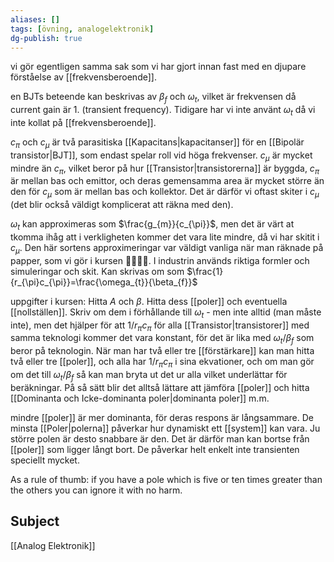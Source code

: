 ```yaml
---
aliases: []
tags: [övning, analogelektronik]
dg-publish: true
---
```


vi gör egentligen samma sak som vi har gjort innan fast med en djupare förståelse av [[frekvensberoende]]. 

en BJTs beteende kan beskrivas av $\beta_{f}$ och $\omega_{t}$, vilket är frekvensen då current gain är 1. (transient frequency). Tidigare har vi inte använt $\omega_{t}$ då vi inte kollat på [[frekvensberoende]]. 

$c_\pi$ och $c_\mu$ är två parasitiska [[Kapacitans|kapacitanser]] för en [[Bipolär transistor|BJT]], som endast spelar roll vid höga frekvenser. $c_\mu$ är mycket mindre än $c_{\pi}$, vilket beror på hur [[Transistor|transistorerna]] är byggda, $c_\pi$ är mellan bas och emittor, och deras gemensamma area är mycket större än den för $c_\mu$ som är mellan bas och kollektor. Det är därför vi oftast skiter i $c_\mu$ (det blir också väldigt komplicerat att räkna med den).

$\omega_{t}$ kan approximeras som $\frac{g_{m}}{c_{\pi}}$, men det är värt at tkomma ihåg att i verkligheten kommer det vara lite mindre, då vi har skitit i $c_{\mu}$. Den här sortens approximeringar var väldigt vanliga när man räknade på papper, som vi gör i kursen 🤪🤪🤡🤡. I industrin används riktiga formler och simuleringar och skit. Kan skrivas om som $\frac{1}{r_{\pi}c_{\pi}}=\frac{\omega_{t}}{\beta_{f}}$

uppgifter i kursen: 
Hitta $A$ och $\beta$. Hitta dess [[poler]] och eventuella [[nollställen]]. Skriv om dem i förhållande till $\omega_{t}$ - men inte alltid (man måste inte), men det hjälper för att $1/r_{\pi}c_{\pi}$ för alla [[Transistor|transistorer]] med samma teknologi kommer det vara konstant, för det är lika med $\omega_{t}/\beta_{f}$ som beror på teknologin. När man har två eller tre [[förstärkare]] kan man hitta två eller tre [[poler]], och alla har $1/r_{\pi}c_{\pi}$ i sina ekvationer, och om man gör om det till  $\omega_{t}/\beta_{f}$ så kan man bryta ut det ur alla vilket underlättar för beräkningar. På så sätt blir det alltså lättare att jämföra [[poler]] och hitta [[Dominanta och Icke-dominanta poler|dominanta poler]] m.m. 

mindre [[poler]] är mer dominanta, för deras respons är långsammare. De minsta [[Poler|polerna]] påverkar hur dynamiskt ett [[system]] kan vara. Ju större polen är desto snabbare är den. Det är därför man kan bortse från [[poler]] som ligger långt bort. De påverkar helt enkelt inte transienten speciellt mycket. 

As a rule of thumb: if you have a pole which is five or ten times greater than the others you can ignore it with no harm.


## Subject
[[Analog Elektronik]]
